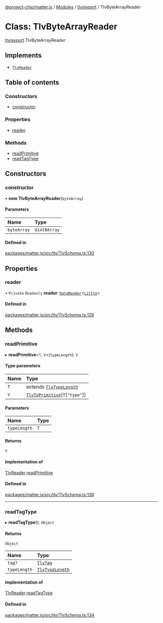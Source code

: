 [@project-chip/matter.js](../README.md) / [Modules](../modules.md) / [tlv/export](../modules/tlv_export.md) / TlvByteArrayReader

# Class: TlvByteArrayReader

[tlv/export](../modules/tlv_export.md).TlvByteArrayReader

## Implements

- [`TlvReader`](../interfaces/tlv_export.TlvReader.md)

## Table of contents

### Constructors

- [constructor](tlv_export.TlvByteArrayReader.md#constructor)

### Properties

- [reader](tlv_export.TlvByteArrayReader.md#reader)

### Methods

- [readPrimitive](tlv_export.TlvByteArrayReader.md#readprimitive)
- [readTagType](tlv_export.TlvByteArrayReader.md#readtagtype)

## Constructors

### constructor

• **new TlvByteArrayReader**(`byteArray`)

#### Parameters

| Name | Type |
| :------ | :------ |
| `byteArray` | `Uint8Array` |

#### Defined in

[packages/matter.js/src/tlv/TlvSchema.ts:130](https://github.com/project-chip/matter.js/blob/16d5b0d/packages/matter.js/src/tlv/TlvSchema.ts#L130)

## Properties

### reader

• `Private` `Readonly` **reader**: [`DataReader`](util_export.DataReader.md)<[`Little`](../enums/util_export.Endian.md#little)\>

#### Defined in

[packages/matter.js/src/tlv/TlvSchema.ts:128](https://github.com/project-chip/matter.js/blob/16d5b0d/packages/matter.js/src/tlv/TlvSchema.ts#L128)

## Methods

### readPrimitive

▸ **readPrimitive**<`T`, `V`\>(`typeLength`): `V`

#### Type parameters

| Name | Type |
| :------ | :------ |
| `T` | extends [`TlvTypeLength`](../modules/tlv_export.md#tlvtypelength) |
| `V` | [`TlvToPrimitive`](../modules/tlv_export.md#tlvtoprimitive)[`T`[``"type"``]] |

#### Parameters

| Name | Type |
| :------ | :------ |
| `typeLength` | `T` |

#### Returns

`V`

#### Implementation of

[TlvReader](../interfaces/tlv_export.TlvReader.md).[readPrimitive](../interfaces/tlv_export.TlvReader.md#readprimitive)

#### Defined in

[packages/matter.js/src/tlv/TlvSchema.ts:138](https://github.com/project-chip/matter.js/blob/16d5b0d/packages/matter.js/src/tlv/TlvSchema.ts#L138)

___

### readTagType

▸ **readTagType**(): `Object`

#### Returns

`Object`

| Name | Type |
| :------ | :------ |
| `tag?` | [`TlvTag`](../modules/tlv_export.md#tlvtag) |
| `typeLength` | [`TlvTypeLength`](../modules/tlv_export.md#tlvtypelength) |

#### Implementation of

[TlvReader](../interfaces/tlv_export.TlvReader.md).[readTagType](../interfaces/tlv_export.TlvReader.md#readtagtype)

#### Defined in

[packages/matter.js/src/tlv/TlvSchema.ts:134](https://github.com/project-chip/matter.js/blob/16d5b0d/packages/matter.js/src/tlv/TlvSchema.ts#L134)
